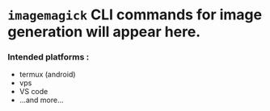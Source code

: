 # `imagemagick` CLI commands for image generation will appear here.

### Intended platforms :
- termux (android)
- vps
- VS code
- ...and more...
